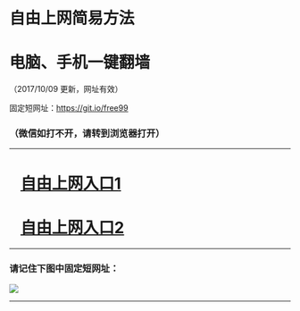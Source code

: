 ﻿# 自由上网简易方法

# 电脑、手机一键翻墙

（2017/10/09 更新，网址有效）

固定短网址：https://git.io/free99

### （微信如打不开，请转到浏览器打开）


***





# &nbsp;&nbsp; <a href="http://ft1980427818.fwq-tz-1001.info/fwqtz01.html?t=100900110280 " target="_blank">自由上网入口1</a>
# &nbsp;&nbsp; <a href="http://ft2453118471.fwq-tz-1002.info/fwqtz02.html?t=100900112900 " target="_blank">自由上网入口2</a>
***

### 请记住下图中固定短网址：

<img src="https://s3-us-west-2.amazonaws.com/fwq-1001/yjfq-20170905okok.png" /> 


***

